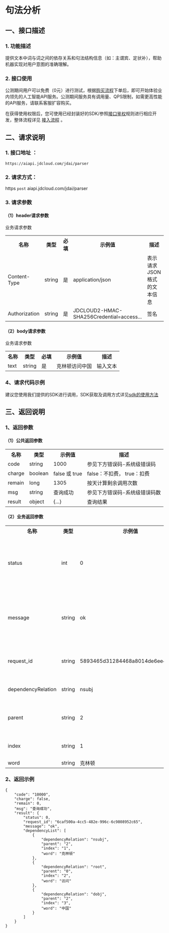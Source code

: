 # 句法分析

## 一、接口描述 
### 1. 功能描述
提供文本中词与词之间的依存关系和句法结构信息（如：主谓宾、定状补），帮助机器实现对用户意图的准确理解。

### 2. 接口使用 

公测期间用户可以免费（0元）进行测试，根据[购买流程](https://neuhub.jd.com/ai/api/nlp/systax)下单后，即可开始体验业内领先的人工智能API服务。公测期间服务具有调用量、QPS限制，如需更高性能的API服务，请联系客服扩容购买。


在获得使用权限后，您可使用已经封装好的SDK/参照[接口鉴权](https://aidoc.jd.com/user/auth.html)规则进行相应开发，整体流程详见   [接入流程](https://aidoc.jd.com/user/flow.html)  。


## 二、请求说明

### 1. 接口地址 ：

```
https://aiapi.jdcloud.com/jdai/parser
```

### 2. 请求方式：
  
https `post` aiapi.jdcloud.com/jdai/parser

### 3. 请求参数  
 
#### （1）header请求参数
业务请求参数
<table>
   <tr>
      <th>名称</th>
      <th>类型</th>
      <th>必填</th>
      <th>示例值</th>
      <th>描述</th>
   </tr>
   <tr>
      <td>Content-Type</td>
      <td>string</td>
      <td>是</td>
      <td>application/json</td>
      <td>表示请求JSON格式的文本信息</td>
   </tr>
   <tr>
      <td>Authorization</td>
      <td>string</td>
      <td>是</td>
      <td>JDCLOUD2-HMAC-SHA256Credential=access...</td>
      <td>签名</td>
   </tr>  
</table>

#### （2）body请求参数
业务请求参数
<table>
   <tr>
      <th>名称</th>
      <th>类型</th>
      <th>必填</th>
      <th>示例值</th>
      <th>描述</th>
   </tr>
   <tr>
      <td>text</td>
      <td>string</td>
      <td>是</td>
      <td>克林顿访问中国</td>
      <td>输入文本</td>
   </tr>
</table>

### 4、请求代码示例
建议您使用我们提供的SDK进行调用，SDK获取及调用方式详见[sdk的使用方法](未发布)


## 三、返回说明
### 1、返回参数
#### （1）公共返回参数

<table>
   <tr>
      <th>名称</th>
      <th>类型</th>
      <th>示例值</th>
      <th>描述</th>
   </tr>
   <tr>
      <td>code</td>
      <td>string</td>
      <td>1000</td>
      <td>参见下方错误码-系统级错误码</td>
   </tr>
      <tr>
      <td>charge</td>
      <td>boolean</td>
      <td>false 或 true</td>
      <td>false：不扣费， true：扣费</td>
   </tr>
      <tr>
      <td>remain</td>
      <td>long</td>
      <td>1305</td>
      <td>按天计算剩余调用次数</td>
   </tr>
      </tr>
      <tr>
      <td>msg</td>
      <td>string</td>
      <td>查询成功</td>
      <td>参见下方错误码-系统级错误码数</td>
   </tr>
      </tr>
      <tr>
      <td>result</td>
      <td>object</td>
      <td>{...}</td>
      <td>查询结果</td>
   </tr>
</table>

#### （2）业务返回参数

<table>
   <tr>
      <th>名称</th>
      <th>类型</th>
      <th>示例值</th>
      <th>描述</th>
   </tr>
   <tr>
      <td>status</td>
      <td>int</td>
      <td>0</td>
      <td>参照四、错误码-业务错误码</td>
   </tr>
      <tr>
      <td>message</td>
      <td>string</td>
      <td>ok</td>
      <td>参照四、错误码-业务错误码</td>
   </tr>
      <tr>
      <td>request_id</td>
      <td>string</td>
      <td>5893465d31284468a8014de6ee430f8e</td>
      <td>便于双方定位问题</td>
   </tr>
   <tr>
      <td>dependencyRelation</td>
      <td>string</td>
      <td>nsubj</td>
      <td>依存关系标识</td>
   </tr>
   <tr>
      <td>parent</td>
      <td>string</td>
      <td>2</td>
      <td>父节点的索引号</td>
   </tr>
   <tr>
      <td>index</td>
      <td>string</td>
      <td>1</td>
      <td>分词的索引号</td>
   </tr>
   <tr>
      <td>word</td>
      <td>string</td>
      <td>克林顿</td>
      <td>分词</td>
   </tr>
</table>

 
### 2、返回示例    


```
{
    "code": "10000",
    "charge": false,
    "remain": 0,
    "msg": "查询成功",
    "result": {
        "status": 0,
        "request_id": "6caf500a-4cc5-482e-996c-6c9808952c65",
        "message": "ok",
        "dependencyList": [
            {
                "dependencyRelation": "nsubj",
                "parent": "2",
                "index": "1",
                "word": "克林顿"
            },
            {
                "dependencyRelation": "root",
                "parent": "0",
                "index": "2",
                "word": "访问"
            },
            {
                "dependencyRelation": "dobj",
                "parent": "2",
                "index": "3",
                "word": "中国"
            }
        ]
    }
}
```
 
